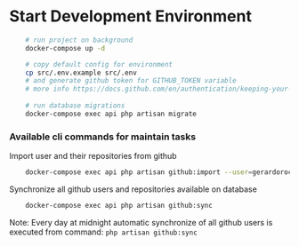 # Start Development Environment 

```bash
    # run project on background
    docker-compose up -d

    # copy default config for environment
    cp src/.env.example src/.env
    # and generate github token for GITHUB_TOKEN variable
    # more info https://docs.github.com/en/authentication/keeping-your-account-and-data-secure/creating-a-personal-access-token
    
    # run database migrations
    docker-compose exec api php artisan migrate
```

### Available cli commands for maintain tasks

Import user and their repositories from github

```bash
    docker-compose exec api php artisan github:import --user=gerardorochin
```

Synchronize all github users and repositories available on database

```bash
    docker-compose exec api php artisan github:sync
```

Note: Every day at midnight automatic synchronize of all github users is executed from command: ```php artisan github:sync```
